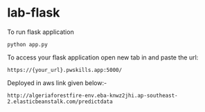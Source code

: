 # lab-flask

<!-- ![image](https://user-images.githubusercontent.com/115451707/196919992-edcfea8b-e3f6-4f35-9398-43be66b5622d.png) -->


To run flask application 

```
python app.py
```


To access your flask application open new tab in and paste the url:
```
https://{your_url}.pwskills.app:5000/
```
Deployed in aws link given below:-
```
http://algeriaforestfire-env.eba-knwz2jhi.ap-southeast-2.elasticbeanstalk.com/predictdata
```
